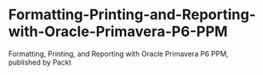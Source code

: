 # Formatting-Printing-and-Reporting-with-Oracle-Primavera-P6-PPM
Formatting, Printing, and Reporting with Oracle Primavera P6 PPM, published by Packt
